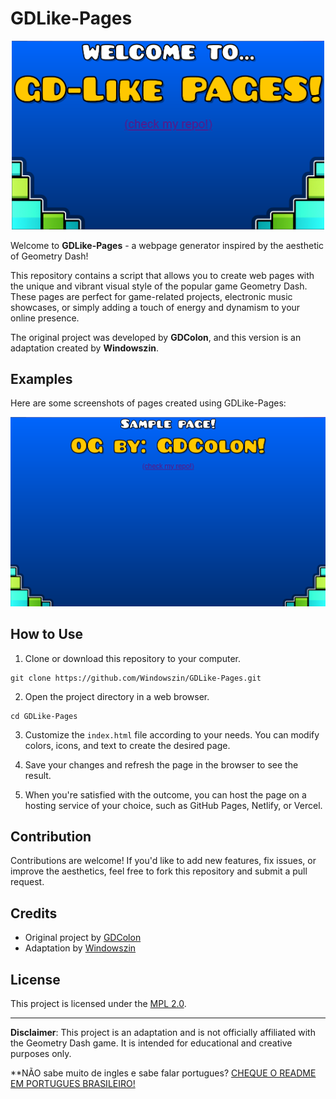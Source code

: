 # GDLike-Pages

<p align="center">
  <img src="./banner.png" alt="GDLike-Pages Logo" width="500">
</p>

Welcome to **GDLike-Pages** - a webpage generator inspired by the aesthetic of Geometry Dash!

This repository contains a script that allows you to create web pages with the unique and vibrant visual style of the popular game Geometry Dash. These pages are perfect for game-related projects, electronic music showcases, or simply adding a touch of energy and dynamism to your online presence.

The original project was developed by **GDColon**, and this version is an adaptation created by **Windowszin**.

## Examples

Here are some screenshots of pages created using GDLike-Pages:

![Example 1](./example1.png)

## How to Use

1. Clone or download this repository to your computer.

```
git clone https://github.com/Windowszin/GDLike-Pages.git
```

2. Open the project directory in a web browser.

```
cd GDLike-Pages
```

3. Customize the `index.html` file according to your needs. You can modify colors, icons, and text to create the desired page.

4. Save your changes and refresh the page in the browser to see the result.

5. When you're satisfied with the outcome, you can host the page on a hosting service of your choice, such as GitHub Pages, Netlify, or Vercel.

## Contribution

Contributions are welcome! If you'd like to add new features, fix issues, or improve the aesthetics, feel free to fork this repository and submit a pull request.

## Credits

- Original project by [GDColon](https://github.com/GDColon)
- Adaptation by [Windowszin](https://github.com/Windowszin)

## License

This project is licensed under the [MPL 2.0](LICENSE).

---

**Disclaimer**: This project is an adaptation and is not officially affiliated with the Geometry Dash game. It is intended for educational and creative purposes only.

**NÃO sabe muito de ingles e sabe falar portugues? [CHEQUE O README EM PORTUGUES BRASILEIRO!](READMEBR.md)

